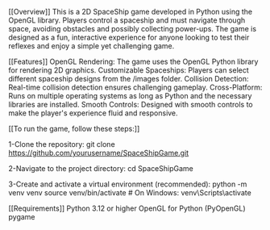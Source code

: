 [[Overview]]
This is a 2D SpaceShip game developed in Python using the OpenGL library. Players control a spaceship and must navigate through space, avoiding obstacles and possibly collecting power-ups. The game is designed as a fun, interactive experience for anyone looking to test their reflexes and enjoy a simple yet challenging game.

[[Features]]
OpenGL Rendering: The game uses the OpenGL Python library for rendering 2D graphics.
Customizable Spaceships: Players can select different spaceship designs from the /images folder.
Collision Detection: Real-time collision detection ensures challenging gameplay.
Cross-Platform: Runs on multiple operating systems as long as Python and the necessary libraries are installed.
Smooth Controls: Designed with smooth controls to make the player's experience fluid and responsive.


[[To run the game, follow these steps:]]

1-Clone the repository: 
git clone https://github.com/yourusername/SpaceShipGame.git


2-Navigate to the project directory:
cd SpaceShipGame

3-Create and activate a virtual environment (recommended):
python -m venv venv
source venv/bin/activate   # On Windows: venv\Scripts\activate




[[Requirements]]
Python 3.12 or higher
OpenGL for Python (PyOpenGL)
pygame 
